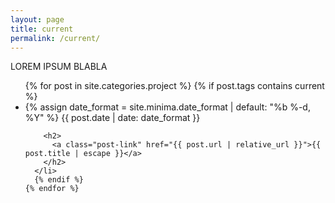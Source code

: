 ```yaml
---
layout: page
title: current
permalink: /current/
---
```


LOREM IPSUM BLABLA

<ul class="post-list">
    {% for post in site.categories.project %}
      {% if post.tags contains current %}
      <li>
        {% assign date_format = site.minima.date_format | default: "%b %-d, %Y" %}
        <span class="post-meta">{{ post.date | date: date_format }}</span>

        <h2>
          <a class="post-link" href="{{ post.url | relative_url }}">{{ post.title | escape }}</a>
        </h2>
      </li>
      {% endif %}
    {% endfor %}
  </ul>
